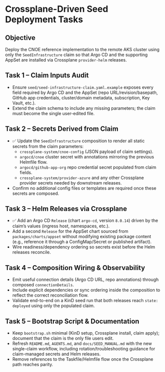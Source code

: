 # Crossplane-Driven Seed Deployment Tasks

## Objective
Deploy the CNOE reference implementation to the remote AKS cluster using only the `SeedInfrastructure` claim so that Argo CD and the supporting AppSet are installed via Crossplane `provider-helm` releases.

## Task 1 – Claim Inputs Audit
- Ensure `seed/seed-infrastructure-claim.yaml.example` exposes every field required by Argo CD and the AppSet (repo URL/revision/basepath, GitHub app credentials, cluster/domain metadata, subscription, Key Vault, etc.).
- Extend the claim schema to include any missing parameters; the claim must become the single user-edited file.

## Task 2 – Secrets Derived from Claim
- ✅ Update the `SeedInfrastructure` composition to render all static secrets from the claim parameters:
  - `crossplane-system/cnoe-config` (JSON payload of claim settings).
  - `argocd/cnoe` cluster secret with annotations mirroring the previous Helmfile flow.
  - `argocd/github-app-org` repo credential secret populated from claim fields.
  - `crossplane-system/provider-azure` and any other Crossplane provider secrets needed by downstream releases.
- Confirm no additional config files or templates are required once these secrets are composed.

## Task 3 – Helm Releases via Crossplane
- ✅ Add an Argo CD `Release` (chart `argo-cd`, version `8.0.14`) driven by the claim’s values (ingress host, namespaces, etc.).
- Add a second `Release` for the AppSet chart sourced from `packages/charts/appset` without modifying existing package content (e.g., reference it through a ConfigMap/Secret or published artifact).
- Wire readiness/dependency ordering so secrets exist before the Helm releases reconcile.

## Task 4 – Composition Wiring & Observability
- Emit useful connection details (Argo CD URL, repo annotations) through composed `connectionDetails`.
- Include explicit dependencies or sync ordering inside the composition to reflect the correct reconciliation flow.
- Validate end-to-end on a KinD seed run that both releases reach `state: deployed` using only the populated claim.

## Task 5 – Bootstrap Script & Documentation
- Keep `bootstrap.sh` minimal (KinD setup, Crossplane install, claim apply); document that the claim is the only file users edit.
- Refresh `README.md`, `AGENTS.md`, and `docs/SEED_MANUAL.md` with the new single-claim workflow, including rotation/troubleshooting guidance for claim-managed secrets and Helm releases.
- Remove references to the Taskfile/Helmfile flow once the Crossplane path reaches parity.
